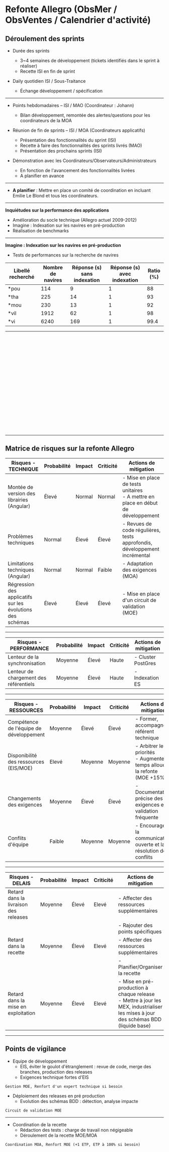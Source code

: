 # Refonte Allegro (ObsMer / ObsVentes / Calendrier d'activité)

## Déroulement des sprints

- Durée des sprints
  - 3~4 semaines de développement (tickets identifiés dans le sprint à réaliser)
  - Recette ISI en fin de sprint

- Daily quotidien ISI / Sous-Traitance
  - Échange développement / spécification

---

- Points hebdomadaires – ISI / MAO (Coordinateur : Johann)
  - Bilan développement, remontée des alertes/questions pour les coordinateurs de la MOA

- Réunion de fin de sprints – ISI / MOA (Coordinateurs applicatifs)
  - Présentation des fonctionnalités du sprint (ISI)
  - Recette à faire des fonctionnalités des sprints livrés (MAO) 
  - Présentation des prochains sprints (ISI)

- Démonstration avec les Coordinateurs/Observateurs/Administrateurs
  - En fonction de l'avancement des fonctionnalités livrées
  - A planifier en avance

---

- **A planifier** : Mettre en place un comité de coordination en incluant Emilie Le Blond et tous les coordinateurs.

---

**Inquiétudes sur la performance des applications**
- Amélioration du socle technique (Allegro actuel 2009-2012)
- Imagine : Indexation sur les navires en pré-production
- Réalisation de benchmarks

---

**Imagine : Indexation sur les navires en pré-production**

- Tests de performances sur la recherche de navires

| Libellé recherché | Nombre de navires | Réponse (s) sans indexation | Réponse (s) avec indexation | Ratio (%) |
|-------------------|-------------------|-----------------------------|-----------------------------|-----------|
| *pou              | 114               | 9                           | 1                           | 88        |
| *tha              | 225               | 14                          | 1                           | 93        |
| *mou              | 230               | 13                          | 1                           | 92        |
| *vil              | 1912              | 62                          | 1                           | 98        |
| *vi               | 6240              | 169                         | 1                           | 99.4      |
<!-- .element: class="font-size-small" -->

---

<div style="height:300px">
    <canvas data-chart="line" >
        <!--
        {
         "options": {
                "plugins": {
                    "title": {
                      "display": true,
                      "text": "Vessel Indexation"
                    }
                },
                "scales": {
                    "y": { 
                      "title": {
                        "stacked": false,
                        "color": "green",
                        "display": true,
                        "text": "Time (s)"
                        }
                    },
                    "x": { 
                      "title": {
                        "color": "green",
                        "display": true,
                        "text": "Vessel count"
                        }
                    }
                }
        },
         "data": {
            "labels": [114,225,230,1912,6240],
            "datasets":[
             {
				"data":[9,14,13,62,169],
				"label":"Without ES indexation","backgroundColor":"rgba(20,220,220,.8)"
             },
             {
				"data":[1,1,1,1,1],
				"label":"ES indexation","backgroundColor":"rgba(220,120,120,.8)"
             }
            ]
         }
        }
        -->
    </canvas>
</div>

---

## **Matrice de risques sur la refonte Allegro**

| **Risques - TECHNIQUE**                                   | Probabilité | Impact | Criticité | Actions de mitigation                                                               |
|-----------------------------------------------------------|-------------|--------|-----------|-------------------------------------------------------------------------------------|
| Montée de version des librairies (Angular)                | Élevé       | Normal | Normal     | - Mise en place de tests unitaires<br/>- A mettre en place en début de développement |
| Problèmes techniques                                      | Normal      | Élevé  | Élevé     | - Revues de code régulières, tests approfondis, développement incrémental           |                                                                     |
| Limitations techniques (Angular)                          | Normal      | Normal | Faible    | - Adaptation des exigences (MOA)                                                    |
| Régression des applicatifs sur les évolutions des schémas | Élevé       | Élevé  | Élevé     | - Mise en place d'un circuit de validation (MOE)                                    |
<!-- .element: class="font-size-extra-small" -->

---

| **Risques - PERFORMANCE**              | Probabilité | Impact    | Criticité | Actions de mitigation  |
|----------------------------------------|-------------|-----------|-----------|------------------------|
| Lenteur de la synchronisation          | Moyenne     | Élevé     | Haute     | - Cluster PostGres     |
| Lenteur de chargement des référentiels | Moyenne     | Élevé     | Haute     | - Indexation ES        |
<!-- .element: class="font-size-small" -->

---

| **Risques - RESSOURCES**                | Probabilité | Impact    | Criticité     | Actions de mitigation                                                            |
|-----------------------------------------|-------------|-----------|---------------|----------------------------------------------------------------------------------|
| Compétence de l'équipe de développement | Moyenne     | Élevé     | Élevé         | - Former, accompagner, référent technique                                        |
| Disponibilité des ressources (EIS/MOE)  | Elevé       | Moyenne   | Moyenne       | - Arbitrer les priorités<br/>- Augmenter le temps alloué à la refonte (MOE +15%) |
| Changements des exigences               | Moyenne     | Élevé     | Élevé         | - Documentation précise des exigences et validation fréquente                    |
| Conflits d'équipe                       | Faible      | Moyenne   | Moyenne       | - Encourager la communication ouverte et la résolution de conflits               |
<!-- .element: class="font-size-extra-small" -->

---


| **Risques - DELAIS**                  | Probabilité | Impact | Criticité | Actions de mitigation                                                                                                                 |
|---------------------------------------|-------------|--------|-----------|---------------------------------------------------------------------------------------------------------------------------------------|
| Retard dans la livraison des releases | Moyenne     | Élevé  | Elevé     | - Affecter des ressources supplémentaires                                                                                             |   
|                                       |             |        |           | - Rajouter des points spécifiques                                                                                                     |
| Retard dans la recette                | Moyenne     | Élevé  | Elevé     | - Affecter des ressources supplémentaires                                                                                             |   
|                                       |             |        |           | - Planifier/Organiser la recette                                                                                                      | 
| Retard dans la mise en exploitation   | Moyenne     | Élevé  | Elevé     | - Mise en pré-production à chaque release<br/>- Mettre à jour les MEX, industrialiser les mises à jour des schémas BDD (liquide base) |
<!-- .element: class="font-size-extra-small" -->

---

## **Points de vigilance**

- Equipe de développement 
  - EIS, éviter le goulot d'étranglement : revue de code, merge des branches, production des releases
  - Exigences technique fortes d'EIS
  
```
Gestion MOE, Renfort d'un expert technique si besoin
```

- Déploiement des releases en pré production
  - Evolution des schémas BDD : détection, analyse impacte 

```
Circuit de validation MOE
```

---

- Coordination de la recette
  - Rédaction des tests : charge de travail non négigeable
  - Déroulement de la recette MOE/MOA

```
Coordination MOA, Renfort MOE (+1 ETP, ETP à 100% si besoin)
```
